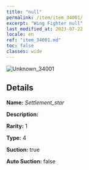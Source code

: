 ```yaml
---
title: "null"
permalink: /item/item_34001/
excerpt: "Wing Fighter null"
last_modified_at: 2023-07-22
locale: en
ref: "item_34001.md"
toc: false
classes: wide
---
```



 ![Unknown_34001](/images/item/Settlement_star_p.png)



## Details

 **Name:** *Settlement_star* 

 **Description:** 

 **Rarity:** 1 

 **Type:** 4 

 **Suction:** true 

 **Auto Suction:** false 


